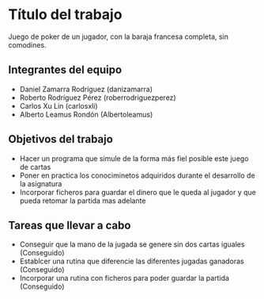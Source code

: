 # Título del trabajo

Juego de poker de un jugador, con la baraja francesa completa, sin comodines.

## Integrantes del equipo

- Daniel Zamarra Rodríguez (danizamarra)
- Roberto Rodríguez Pérez (roberrodriguezperez)
- Carlos Xu Lin (carlosxli)
- Alberto Leamus Rondón (Albertoleamus)

## Objetivos del trabajo

- Hacer un programa que simule de la forma más fiel posible este juego de cartas
- Poner en practica los conociminetos adquiridos durante el desarrollo de la asignatura
- Incorporar ficheros para guardar el dinero que le queda al jugador y que pueda retomar la partida mas adelante

## Tareas que llevar a cabo
- Conseguir que la mano de la jugada se genere sin dos cartas iguales (Conseguido)
- Establcer una rutina que diferencie las diferentes jugadas ganadoras (Conseguido)
- Incorporar una rutina con ficheros para poder guardar la partida (Conseguido)

